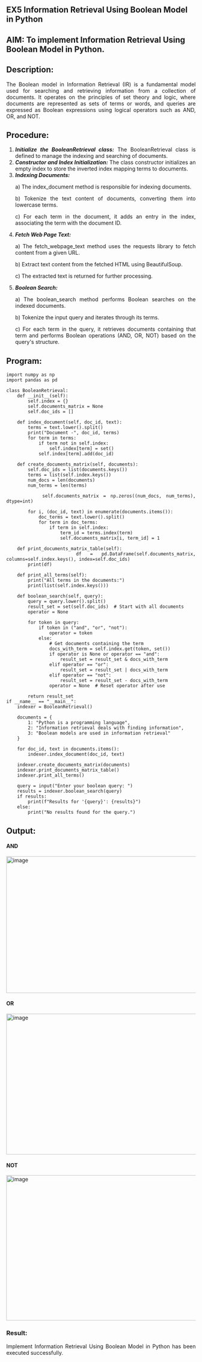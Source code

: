 ## EX5 Information Retrieval Using Boolean Model in Python
## AIM: To implement Information Retrieval Using Boolean Model in Python.
## Description:
<div align = "justify">
The Boolean model in Information Retrieval (IR) is a fundamental model used for searching and retrieving information from a collection of documents. It operates on the principles of set theory and logic, where documents are represented as sets of terms or words, and queries are expressed as Boolean expressions using logical operators such as AND, OR, and NOT.
  
## Procedure:
1. ***Initialize the BooleanRetrieval class:*** The BooleanRetrieval class is defined to manage the indexing and searching of documents.
2. ***Constructor and Index Initialization:*** The class constructor initializes an empty index to store the inverted index mapping terms to documents.
3. ***Indexing Documents:***
    <p> a) The index_document method is responsible for indexing documents.
    <p> b) Tokenize the text content of documents, converting them into lowercase terms.
    <p> c) For each term in the document, it adds an entry in the index, associating the term with the document ID. </p>
4. ***Fetch Web Page Text:***
    <p>a) The fetch_webpage_text method uses the requests library to fetch content from a given URL.
    <p>b) Extract text content from the fetched HTML using BeautifulSoup.
    <p>c) The extracted text is returned for further processing.
5. ***Boolean Search:***
    <p>a) The boolean_search method performs Boolean searches on the indexed documents.
    <p>b) Tokenize the input query and iterates through its terms.
    <p>c) For each term in the query, it retrieves documents containing that term and performs Boolean operations (AND, OR, NOT) based on the query's structure.

## Program:
```
import numpy as np
import pandas as pd

class BooleanRetrieval:
    def __init__(self):
        self.index = {}
        self.documents_matrix = None
        self.doc_ids = []

    def index_document(self, doc_id, text):
        terms = text.lower().split()
        print("Document -", doc_id, terms)
        for term in terms:
            if term not in self.index:
                self.index[term] = set()
            self.index[term].add(doc_id)

    def create_documents_matrix(self, documents):
        self.doc_ids = list(documents.keys())
        terms = list(self.index.keys())
        num_docs = len(documents)
        num_terms = len(terms)

        self.documents_matrix = np.zeros((num_docs, num_terms), dtype=int)

        for i, (doc_id, text) in enumerate(documents.items()):
            doc_terms = text.lower().split()
            for term in doc_terms:
                if term in self.index:
                    term_id = terms.index(term)
                    self.documents_matrix[i, term_id] = 1

    def print_documents_matrix_table(self):
        df = pd.DataFrame(self.documents_matrix, columns=self.index.keys(), index=self.doc_ids)
        print(df)

    def print_all_terms(self):
        print("All terms in the documents:")
        print(list(self.index.keys()))

    def boolean_search(self, query):
        query = query.lower().split()
        result_set = set(self.doc_ids)  # Start with all documents
        operator = None

        for token in query:
            if token in ("and", "or", "not"):
                operator = token
            else:
                # Get documents containing the term
                docs_with_term = self.index.get(token, set())
                if operator is None or operator == "and":
                    result_set = result_set & docs_with_term
                elif operator == "or":
                    result_set = result_set | docs_with_term
                elif operator == "not":
                    result_set = result_set - docs_with_term
                operator = None  # Reset operator after use

        return result_set
if __name__ == "__main__":
    indexer = BooleanRetrieval()

    documents = {
        1: "Python is a programming language",
        2: "Information retrieval deals with finding information",
        3: "Boolean models are used in information retrieval"
    }

    for doc_id, text in documents.items():
        indexer.index_document(doc_id, text)

    indexer.create_documents_matrix(documents)
    indexer.print_documents_matrix_table()
    indexer.print_all_terms()

    query = input("Enter your boolean query: ")
    results = indexer.boolean_search(query)
    if results:
        print(f"Results for '{query}': {results}")
    else:
        print("No results found for the query.")
```
## Output:
#### AND
<img width="1773" height="363" alt="image" src="https://github.com/user-attachments/assets/ce36c9f1-82d9-473e-ab34-2192ee17c7e1" />

#### OR
<img width="1782" height="374" alt="image" src="https://github.com/user-attachments/assets/a4775e6a-a5cc-4d5b-b3c5-19068c9fc364" />

#### NOT
<img width="1784" height="386" alt="image" src="https://github.com/user-attachments/assets/ce5b24b5-0b79-40b3-a756-4924cd83d495" />

### Result:
Implement Information Retrieval Using Boolean Model in Python has been executed successfully.
